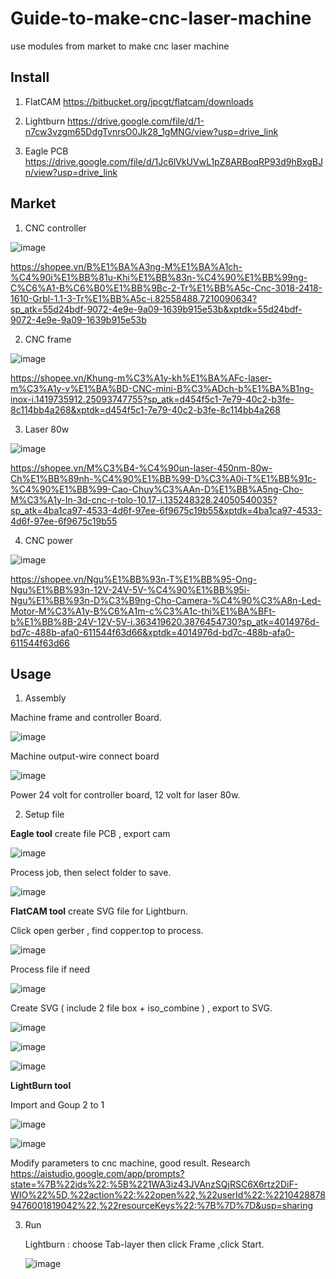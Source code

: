 # Guide-to-make-cnc-laser-machine
use modules from market to make cnc laser machine


## Install

1.  FlatCAM https://bitbucket.org/jpcgt/flatcam/downloads

2.  Lightburn https://drive.google.com/file/d/1-n7cw3vzgm65DdgTvnrsO0Jk28_1gMNG/view?usp=drive_link

3.  Eagle PCB https://drive.google.com/file/d/1Jc6lVkUVwL1pZ8ARBoqRP93d9hBxgBJn/view?usp=drive_link

##  Market

1.  CNC controller

![image](https://github.com/user-attachments/assets/19ee5130-b8ba-476d-98ab-c23db4b90601)



https://shopee.vn/B%E1%BA%A3ng-M%E1%BA%A1ch-%C4%90i%E1%BB%81u-Khi%E1%BB%83n-%C4%90%E1%BB%99ng-C%C6%A1-B%C6%B0%E1%BB%9Bc-2-Tr%E1%BB%A5c-Cnc-3018-2418-1610-Grbl-1.1-3-Tr%E1%BB%A5c-i.82558488.7210090634?sp_atk=55d24bdf-9072-4e9e-9a09-1639b915e53b&xptdk=55d24bdf-9072-4e9e-9a09-1639b915e53b

2.  CNC frame

   ![image](https://github.com/user-attachments/assets/06eef02f-ac08-4e48-90f9-b5e28f791a26)

https://shopee.vn/Khung-m%C3%A1y-kh%E1%BA%AFc-laser-m%C3%A1y-v%E1%BA%BD-CNC-mini-B%C3%ADch-b%E1%BA%B1ng-inox-i.1419735912.25093747755?sp_atk=d454f5c1-7e79-40c2-b3fe-8c114bb4a268&xptdk=d454f5c1-7e79-40c2-b3fe-8c114bb4a268

3. Laser 80w

  ![image](https://github.com/user-attachments/assets/0c8151c9-05fd-435d-9f27-34e5412def22)

  https://shopee.vn/M%C3%B4-%C4%90un-laser-450nm-80w-Ch%E1%BB%89nh-%C4%90%E1%BB%99-D%C3%A0i-T%E1%BB%91c-%C4%90%E1%BB%99-Cao-Chuy%C3%AAn-D%E1%BB%A5ng-Cho-M%C3%A1y-In-3d-cnc-r-tolo-10.17-i.135248328.24050540035?sp_atk=4ba1ca97-4533-4d6f-97ee-6f9675c19b55&xptdk=4ba1ca97-4533-4d6f-97ee-6f9675c19b55

4.  CNC power

   ![image](https://github.com/user-attachments/assets/29daa005-e6ea-40d3-b654-a99d6b59eb98)

   https://shopee.vn/Ngu%E1%BB%93n-T%E1%BB%95-Ong-Ngu%E1%BB%93n-12V-24V-5V-%C4%90%E1%BB%95i-Ngu%E1%BB%93n-D%C3%B9ng-Cho-Camera-%C4%90%C3%A8n-Led-Motor-M%C3%A1y-B%C6%A1m-c%C3%A1c-thi%E1%BA%BFt-b%E1%BB%8B-24V-12V-5V-i.363419620.3876454730?sp_atk=4014976d-bd7c-488b-afa0-611544f63d66&xptdk=4014976d-bd7c-488b-afa0-611544f63d66

## Usage

1. Assembly

  Machine frame and controller Board.
  

 ![image](https://github.com/user-attachments/assets/61c1a398-8cbe-43cb-ab6e-197ec59708b8)


  Machine output-wire connect board


 ![image](https://github.com/user-attachments/assets/b07c81ad-73c2-4472-bd2c-a08ff061d9b1)


  Power 24 volt for controller board, 12 volt for laser 80w.

2.   Setup file

   **Eagle tool** create file PCB , export cam


   ![image](https://github.com/user-attachments/assets/b3e98ee5-f477-42aa-af7b-40852e26b87c)

   Process job, then select folder to save.

   ![image](https://github.com/user-attachments/assets/f98c4f82-81f6-47b2-9c87-6a86413c49eb)


   **FlatCAM tool** create SVG file for Lightburn.

   Click open gerber , find copper.top to process.

   ![image](https://github.com/user-attachments/assets/dd5febf0-1697-4651-b3ec-9443d0b6a351)

   Process file if need

   ![image](https://github.com/user-attachments/assets/00888c6d-6c0d-43ed-a31c-2b81b1089df8)

   Create SVG ( include 2 file box + iso_combine ) , export to SVG.


   ![image](https://github.com/user-attachments/assets/75c9e327-8efc-436a-994e-aa108071f1b0)


   ![image](https://github.com/user-attachments/assets/5f24ee86-3b12-4ef3-b250-7959fb5f1c8a)


   ![image](https://github.com/user-attachments/assets/c6d2c347-b3dc-4417-9883-03eeaad7ee11)

  
   **LightBurn tool**

   Import and Goup 2 to 1 


   ![image](https://github.com/user-attachments/assets/6f070ce7-438a-4be1-a0f9-ea5a307f1182)



   ![image](https://github.com/user-attachments/assets/a73f8763-0d79-429f-845c-70bb1600a71a)


   Modify parameters to cnc machine, good result.
   Research https://aistudio.google.com/app/prompts?state=%7B%22ids%22:%5B%221WA3iz43JVAnzSQjRSC6X6rtz2DiF-WIO%22%5D,%22action%22:%22open%22,%22userId%22:%22104288789476001819042%22,%22resourceKeys%22:%7B%7D%7D&usp=sharing

3. Run

   Lightburn : choose Tab-layer then click Frame ,click Start.


   ![image](https://github.com/user-attachments/assets/96a6e239-6ec8-42cf-b40c-0be4e5b15754)








   


  




